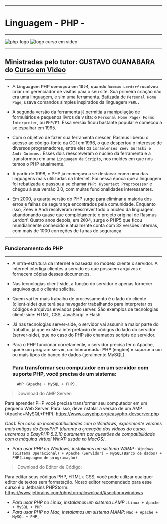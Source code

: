 ****
# **Linguagem** - PHP -
***
![php-logo](https://github.com/userdanixdev/Linguagem-PHP/assets/132594952/bc1ada11-efee-4397-b000-1f6d105b3720) ![logo curso em video](https://github.com/userdanixdev/Linguagem-PHP/assets/132594952/5f6db355-fbcd-45f5-aa79-d4ab8cd9fb23)

***
## Ministradas pelo tutor: GUSTAVO GUANABARA do [Curso em Video](https://https://www.cursoemvideo.com/)

***


* A Linguagem PHP começou em 1994, quando ``Rasmus Lerdorf`` resolveu criar um gerenciador de visitas para o seu site. Sua primeira criação não era uma linguagem, e sim uma ferramenta. Batizada de ``Personal Home Page``, usava comandos simples inspirados da linguagem ``PERL.`` 

* A segunda versão da ferramenta já permitia a manipulação de formulários e pequenos livros de visita: o ``Personal Home Page/ Forms Interpreter``, ou ``PHP/FI``. Essa versão ficou bastante popular e começou a se espalhar em 1995.

* Com o objetivo de fazer sua ferramenta crescer, Rasmus liberou o acesso ao código-fonte da CGI em 1996, o que despertou o interesse de diversos programadores, entre eles os ``israelenses Zeev Suraski e Andi Gutmans.`` Esses dois reescreveram o núcleo da ferramenta e a transformou em uma ``Linguagem de Scripts``, nos moldes em que nós temos o PHP atualmente. 

* A partir de 1998, o PHP já começava a se destacar como uma das linguagens mais utilizadas na Internet. Foi nessa época que a linguagem foi rebatizada e passou a se chamar ``PHP: Hypertext Preprocessor`` e chegou à sua versão 3.0, com muitas funcionalidades interessantes.

* Em 2000, a quarta versão do PHP surge para eliminar a maioria dos erros e falhas de segurança encontrados pela comunidade. Enquanto isso, Zeev e Andi resolveram reescrever todo o núcleo da linguagem, abandonando quase que completamente o projeto original de Rasmus Lerdorf. Quatro anos depois, em 2004, surge o PHP5 que ficou mundialmente conhecido e atualmente conta com 32 versões internas, com mais de 1000 correções de falhas de segurança.
***

### Funcionamento do PHP
***

* A infra-estrutura da Internet é baseada no modelo cliente x servidor. A Internet interliga clientes a servidores que possuem arquivos e fornecem cópias desses documentos.
  
* Nas tecnologias client-side, a função do servidor é apenas fornecer arquivos que o cliente solicita.
  
* Quem vai ter mais trabalho de processamento é o lado do cliente (client-side) que terá seu navegador trabalhando para interpretar os códigos e arquivos enviados pelo server. São exemplos de tecnologias client-side: HTML, CSS, JavaScript e Flash.
  
* Já nas tecnologias server-side, o servidor vai assumir a maior parte do trabalho, já que existe a interpretação de códigos do lado do servidor (server-side), que no caso do PHP são chamados scripts de servidor.
  
* Para o PHP funcionar corretamente, o servidor precisa ter o Apache, que é um program server, um interpretador PHP (engine) e suporte a um ou mais tipos de banco de dados (geralmente MySQL).

  ###  Para transformar seu computador em um servidor com suporte PHP, você precisa de um sistema:
        AMP (Apache + MySQL + PHP).

 > Download do AMP Server: 

Para aprender PHP você precisa transformar seu computador em um pequeno Web Server. Para isso, deve instalar a versão de um AMP (Apache+MySQL+PHP): https://www.easyphp.org/easyphp-devserver.php 

_Obs1: Em caso de incompatibilidades com o Windows, experimente versões mais antigas do EasyPHP (durante a gravação dos vídeos do curso, usaremos o EasyPHP 5.2.10 puramente por questões de compatibilidade com a máquina virtual WinXP usada no MacOS)._

*   _Para usar PHP no Windows, instalamos um sistema WAMP_ :
     ``Windows (Sistema Operacional) + Apache (Servidor) + MySQL(Banco de dados) + PHP(Linguagem de programação)``
   > Download do Editor de Código:

Para editar seus códigos PHP, HTML e CSS, você pode utilizar qualquer editor de textos sem formatação. Nosso editor recomendado para esse curso é o Jetbrains PHPStorm: https://www.jetbrains.com/phpstorm/download/#section=windows

*   _Para usar PHP no Linux, instalamos um sistema LAMP_ : ``Linux + Apache + MySQL + PHP``
*   _Para usar PHP no Mac, instalamos um sistema MAMP_: ``Mac + Apache + MySQL + PHP_``
  

